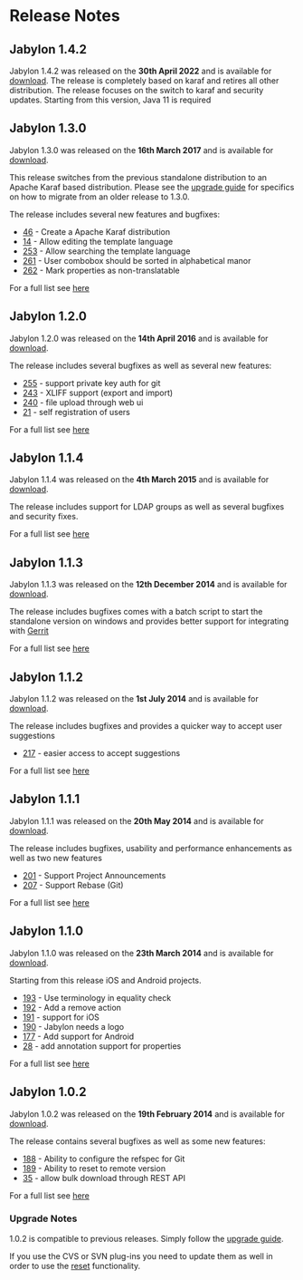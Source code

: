 
# Release Notes

## Jabylon 1.4.2

Jabylon 1.4.2 was released on the **30th April 2022** and is available for [download](download.html).
The release is completely based on karaf and retires all other distribution. The release focuses on the switch to karaf and security updates.
Starting from this version, Java 11 is required

## Jabylon 1.3.0

Jabylon 1.3.0 was released on the **16th March 2017** and is available for [download](download.html).

This release switches from the previous standalone distribution to an Apache Karaf based distribution. Please see the  [upgrade guide](upgrade.html) for specifics on
how to migrate from an older release to 1.3.0.
 
The release includes several new features and bugfixes:

 * [46](https://github.com/jutzig/jabylon/issues/46) -  Create a Apache Karaf distribution
 * [14](https://github.com/jutzig/jabylon/issues/14) -  Allow editing the template language
 * [253](https://github.com/jutzig/jabylon/issues/253) - Allow searching the template language
 * [261](https://github.com/jutzig/jabylon/issues/261) - User combobox should be sorted in alphabetical manor
 * [262](https://github.com/jutzig/jabylon/issues/262) - Mark properties as non-translatable
 
  
For a full list see [here](https://github.com/jutzig/jabylon/issues?q=milestone%3A1.3.0+is%3Aclosed) 

## Jabylon 1.2.0

Jabylon 1.2.0 was released on the **14th April 2016** and is available for [download](download.html).

The release includes several bugfixes as well as several new features:

 * [255](https://github.com/jutzig/jabylon/issues/255) - support private key auth for git
 * [243](https://github.com/jutzig/jabylon/issues/243) - XLIFF support (export and import)
 * [240](https://github.com/jutzig/jabylon/issues/240) - file upload through web ui
 * [21](https://github.com/jutzig/jabylon/issues/21) - self registration of users
  
For a full list see [here](https://github.com/jutzig/jabylon/issues?q=milestone%3A1.2.0+is%3Aclosed) 


## Jabylon 1.1.4

Jabylon 1.1.4 was released on the **4th March 2015** and is available for [download](download.html).

The release includes support for LDAP groups as well as several bugfixes and security fixes.  
 
For a full list see [here](https://github.com/jutzig/jabylon/issues?q=milestone%3A1.1.4+is%3Aclosed) 

## Jabylon 1.1.3

Jabylon 1.1.3 was released on the **12th December 2014** and is available for [download](download.html).

The release includes bugfixes comes with a batch script to start the standalone version on windows and provides better support for integrating with [Gerrit](https://code.google.com/p/gerrit/)  
 
For a full list see [here](https://github.com/jutzig/jabylon/issues?q=milestone%3A1.1.3+is%3Aclosed) 

## Jabylon 1.1.2

Jabylon 1.1.2 was released on the **1st July 2014** and is available for [download](download.html).

The release includes bugfixes and provides a quicker way to accept user suggestions 

 * [217](https://github.com/jutzig/jabylon/issues/217) - easier access to accept suggestions
 
For a full list see [here](https://github.com/jutzig/jabylon/issues?milestone=7&amp;page=1&amp;state=closed "Issue List") 

## Jabylon 1.1.1

Jabylon 1.1.1 was released on the **20th May 2014** and is available for [download](download.html).

The release includes bugfixes, usability and performance enhancements as well as two new features 

 * [201](https://github.com/jutzig/jabylon/issues/201) - Support Project Announcements
 * [207](https://github.com/jutzig/jabylon/issues/207) - Support Rebase (Git)
 
For a full list see [here](https://github.com/jutzig/jabylon/issues?milestone=6&amp;page=1&amp;state=closed "Issue List") 

## Jabylon 1.1.0

Jabylon 1.1.0 was released on the **23th March 2014** and is available for [download](download.html). 

Starting from this release iOS and Android projects.

 * [193](https://github.com/jutzig/jabylon/issues/193) - Use terminology in equality check
 * [192](https://github.com/jutzig/jabylon/issues/192) - Add a remove action 
 * [191](https://github.com/jutzig/jabylon/issues/192) - support for iOS
 * [190](https://github.com/jutzig/jabylon/issues/190) - Jabylon needs a logo
 * [177](https://github.com/jutzig/jabylon/issues/177) - Add support for Android
 * [28](https://github.com/jutzig/jabylon/issues/28) - add annotation support for properties
 
For a full list see [here](https://github.com/jutzig/jabylon/issues?milestone=5&amp;page=1&amp;state=closed "Issue List")  
  

## Jabylon 1.0.2

Jabylon 1.0.2 was released on the **19th February 2014** and is available for [download](download.html). 

The release contains several bugfixes as well as some new features:

 * [188](https://github.com/jutzig/jabylon/issues/188) - Ability to configure the refspec for Git
 * [189](https://github.com/jutzig/jabylon/issues/189) - Ability to reset to remote version 
 * [35](https://github.com/jutzig/jabylon/issues/35) - allow bulk download through REST API
 
For a full list see [here](https://github.com/jutzig/jabylon/issues?milestone=4&amp;page=1&amp;state=closed "Issue List")  
  

### Upgrade Notes

1.0.2 is compatible to previous releases. Simply follow the [upgrade guide](upgrade.html). 

If you use the CVS or SVN plug-ins you need to update them as well in order to use the [reset](https://github.com/jutzig/jabylon/issues/189) functionality.